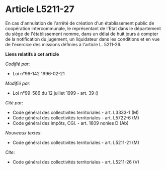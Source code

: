 # Article L5211-27

En cas d'annulation de l'arrêté de création d'un établissement public de coopération intercommunale, le représentant de
l'Etat dans le département du siège de l'établissement nomme, dans un délai de huit jours à compter de la notification du
jugement, un liquidateur dans les conditions et en vue de l'exercice des missions définies à l'article L. 5211-26.

**Liens relatifs à cet article**

_Codifié par_:

  - Loi n°96-142 1996-02-21

_Modifié par_:

  - Loi n°99-586 du 12 juillet 1999 - art. 39 ()

_Cité par_:

  - Code général des collectivités territoriales - art. L3333-1 (M)
  - Code général des collectivités territoriales - art. L5722-6 (M)
  - Code général des impôts, CGI. - art. 1609 nonies D (Ab)

_Nouveaux textes_:

  - Code général des collectivités territoriales - art. L5211-21 (M)

_Cite_:

  - Code général des collectivités territoriales - art. L5211-26 (V)
